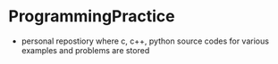 # ProgrammingPractice
- personal repostiory where c, c++, python source codes for various examples and problems are stored
